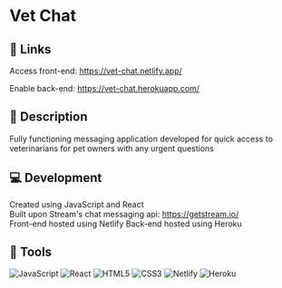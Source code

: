 # **Vet Chat**

## 🔗 Links
Access front-end: https://vet-chat.netlify.app/

Enable back-end: https://vet-chat.herokuapp.com/

## 📜 Description
Fully functioning messaging application developed for quick access to veterinarians for pet owners with any urgent questions

## 💻 Development
Created using JavaScript and React\
Built upon Stream's chat messaging api: https://getstream.io/ \
Front-end hosted using Netlify
Back-end hosted using Heroku

## 🔨 Tools
![JavaScript](https://img.shields.io/badge/javascript-%23323330.svg?style=for-the-badge&logo=javascript&logoColor=%23F7DF1E)
![React](https://img.shields.io/badge/react-%2320232a.svg?style=for-the-badge&logo=react&logoColor=%2361DAFB)
![HTML5](https://img.shields.io/badge/html5-%23E34F26.svg?style=for-the-badge&logo=html5&logoColor=white)
![CSS3](https://img.shields.io/badge/css3-%231572B6.svg?style=for-the-badge&logo=css3&logoColor=white)
![Netlify](https://img.shields.io/badge/netlify-%23000000.svg?style=for-the-badge&logo=netlify&logoColor=#00C7B7)
![Heroku](https://img.shields.io/badge/heroku-%23430098.svg?style=for-the-badge&logo=heroku&logoColor=white)
